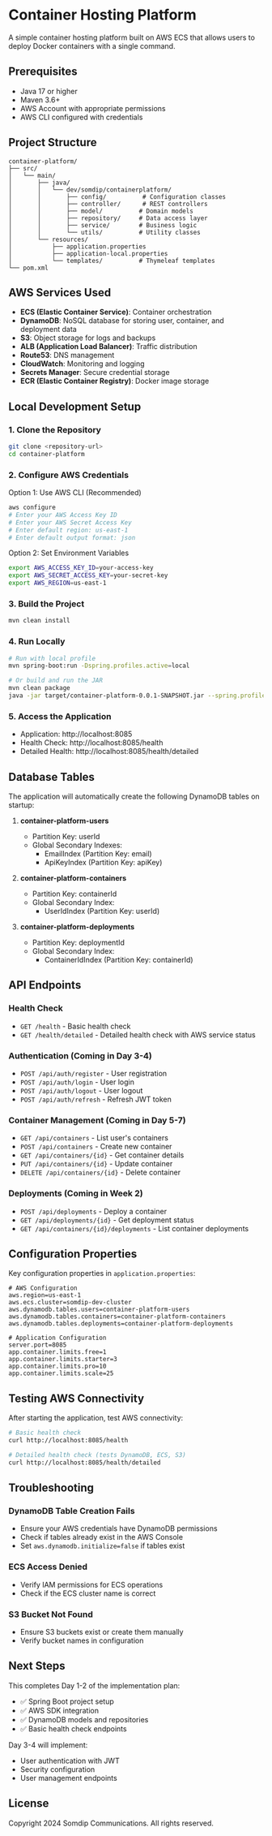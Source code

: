 # Container Hosting Platform

A simple container hosting platform built on AWS ECS that allows users to deploy Docker containers with a single command.

## Prerequisites

- Java 17 or higher
- Maven 3.6+
- AWS Account with appropriate permissions
- AWS CLI configured with credentials

## Project Structure

```
container-platform/
├── src/
│   └── main/
│       ├── java/
│       │   └── dev/somdip/containerplatform/
│       │       ├── config/          # Configuration classes
│       │       ├── controller/      # REST controllers
│       │       ├── model/          # Domain models
│       │       ├── repository/     # Data access layer
│       │       ├── service/        # Business logic
│       │       └── utils/          # Utility classes
│       └── resources/
│           ├── application.properties
│           ├── application-local.properties
│           └── templates/          # Thymeleaf templates
└── pom.xml
```

## AWS Services Used

- **ECS (Elastic Container Service)**: Container orchestration
- **DynamoDB**: NoSQL database for storing user, container, and deployment data
- **S3**: Object storage for logs and backups
- **ALB (Application Load Balancer)**: Traffic distribution
- **Route53**: DNS management
- **CloudWatch**: Monitoring and logging
- **Secrets Manager**: Secure credential storage
- **ECR (Elastic Container Registry)**: Docker image storage

## Local Development Setup

### 1. Clone the Repository

```bash
git clone <repository-url>
cd container-platform
```

### 2. Configure AWS Credentials

Option 1: Use AWS CLI (Recommended)
```bash
aws configure
# Enter your AWS Access Key ID
# Enter your AWS Secret Access Key
# Enter default region: us-east-1
# Enter default output format: json
```

Option 2: Set Environment Variables
```bash
export AWS_ACCESS_KEY_ID=your-access-key
export AWS_SECRET_ACCESS_KEY=your-secret-key
export AWS_REGION=us-east-1
```

### 3. Build the Project

```bash
mvn clean install
```

### 4. Run Locally

```bash
# Run with local profile
mvn spring-boot:run -Dspring.profiles.active=local

# Or build and run the JAR
mvn clean package
java -jar target/container-platform-0.0.1-SNAPSHOT.jar --spring.profiles.active=local
```

### 5. Access the Application

- Application: http://localhost:8085
- Health Check: http://localhost:8085/health
- Detailed Health: http://localhost:8085/health/detailed

## Database Tables

The application will automatically create the following DynamoDB tables on startup:

1. **container-platform-users**
   - Partition Key: userId
   - Global Secondary Indexes:
     - EmailIndex (Partition Key: email)
     - ApiKeyIndex (Partition Key: apiKey)

2. **container-platform-containers**
   - Partition Key: containerId
   - Global Secondary Index:
     - UserIdIndex (Partition Key: userId)

3. **container-platform-deployments**
   - Partition Key: deploymentId
   - Global Secondary Index:
     - ContainerIdIndex (Partition Key: containerId)

## API Endpoints

### Health Check
- `GET /health` - Basic health check
- `GET /health/detailed` - Detailed health check with AWS service status

### Authentication (Coming in Day 3-4)
- `POST /api/auth/register` - User registration
- `POST /api/auth/login` - User login
- `POST /api/auth/logout` - User logout
- `POST /api/auth/refresh` - Refresh JWT token

### Container Management (Coming in Day 5-7)
- `GET /api/containers` - List user's containers
- `POST /api/containers` - Create new container
- `GET /api/containers/{id}` - Get container details
- `PUT /api/containers/{id}` - Update container
- `DELETE /api/containers/{id}` - Delete container

### Deployments (Coming in Week 2)
- `POST /api/deployments` - Deploy a container
- `GET /api/deployments/{id}` - Get deployment status
- `GET /api/containers/{id}/deployments` - List container deployments

## Configuration Properties

Key configuration properties in `application.properties`:

```properties
# AWS Configuration
aws.region=us-east-1
aws.ecs.cluster=somdip-dev-cluster
aws.dynamodb.tables.users=container-platform-users
aws.dynamodb.tables.containers=container-platform-containers
aws.dynamodb.tables.deployments=container-platform-deployments

# Application Configuration
server.port=8085
app.container.limits.free=1
app.container.limits.starter=3
app.container.limits.pro=10
app.container.limits.scale=25
```

## Testing AWS Connectivity

After starting the application, test AWS connectivity:

```bash
# Basic health check
curl http://localhost:8085/health

# Detailed health check (tests DynamoDB, ECS, S3)
curl http://localhost:8085/health/detailed
```

## Troubleshooting

### DynamoDB Table Creation Fails
- Ensure your AWS credentials have DynamoDB permissions
- Check if tables already exist in the AWS Console
- Set `aws.dynamodb.initialize=false` if tables exist

### ECS Access Denied
- Verify IAM permissions for ECS operations
- Check if the ECS cluster name is correct

### S3 Bucket Not Found
- Ensure S3 buckets exist or create them manually
- Verify bucket names in configuration

## Next Steps

This completes Day 1-2 of the implementation plan:
- ✅ Spring Boot project setup
- ✅ AWS SDK integration
- ✅ DynamoDB models and repositories
- ✅ Basic health check endpoints

Day 3-4 will implement:
- User authentication with JWT
- Security configuration
- User management endpoints

## License

Copyright 2024 Somdip Communications. All rights reserved.